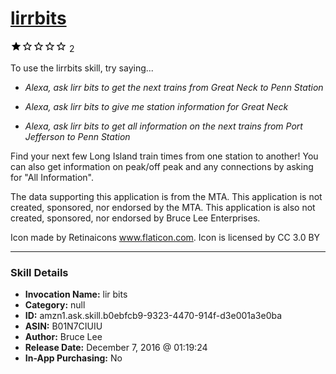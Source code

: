 # [lirrbits](http://alexa.amazon.com/#skills/amzn1.ask.skill.b0ebfcb9-9323-4470-914f-d3e001a3e0ba)
![1 stars](../../images/ic_star_black_18dp_1x.png)![1 stars](../../images/ic_star_border_black_18dp_1x.png)![1 stars](../../images/ic_star_border_black_18dp_1x.png)![1 stars](../../images/ic_star_border_black_18dp_1x.png)![1 stars](../../images/ic_star_border_black_18dp_1x.png) 2

To use the lirrbits skill, try saying...

* *Alexa, ask lirr bits to get the next trains from Great Neck to Penn Station*

* *Alexa, ask lirr bits to give me station information for Great Neck*

* *Alexa, ask lirr bits to get all information on the next trains from Port Jefferson to Penn Station*

Find your next few Long Island train times from one station to another! You can also get information on peak/off peak and any connections by asking for "All Information".

The data supporting this application is from the MTA. This application is not created, sponsored, nor endorsed by the MTA. This application is also not created, sponsored, nor endorsed by Bruce Lee Enterprises.

Icon made by Retinaicons www.flaticon.com. Icon is licensed by CC 3.0 BY

***

### Skill Details

* **Invocation Name:** lir bits
* **Category:** null
* **ID:** amzn1.ask.skill.b0ebfcb9-9323-4470-914f-d3e001a3e0ba
* **ASIN:** B01N7CIUIU
* **Author:** Bruce Lee
* **Release Date:** December 7, 2016 @ 01:19:24
* **In-App Purchasing:** No
